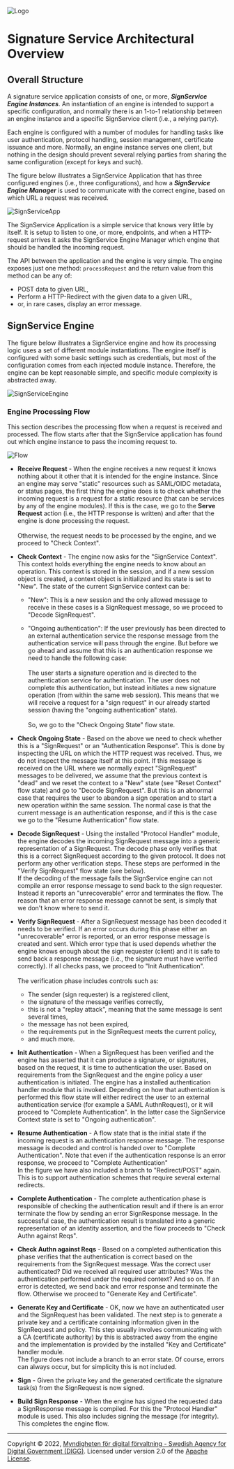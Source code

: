 ![Logo](images/sweden-connect.png)


# Signature Service Architectural Overview

## Overall Structure

A signature service application consists of one, or more, ***SignService Engine Instances***. An instantiation of an
engine is intended to support a specific configuration, and normally there is an 1-to-1 relationship between an engine
instance and a specific SignService client (i.e., a relying party).

Each engine is configured with a number of modules for handling tasks like user authentication, protocol
handling, session management, certificate issuance and more. Normally, an engine instance serves one
client, but nothing in the design should prevent several relying parties from sharing the same configuration
(except for keys and such).

The figure below illustrates a SignService Application that has three configured engines (i.e., three configurations),
and how a ***SignService Engine Manager*** is used to communicate with the correct engine, based on which URL
a request was received.


![SignServiceApp](images/signservice-app.png)

The SignService Application is a simple service that knows very little by itself. It is setup to listen to
one, or more, endpoints, and when a HTTP-request arrives it asks the SignService Engine Manager which engine
that should be handled the incoming request.

The API between the application and the engine is very simple. The engine exposes just one method: `processRequest`
and the return value from this method can be any of:

- POST data to given URL,
- Perform a HTTP-Redirect with the given data to a given URL,
- or, in rare cases, display an error message.

## SignService Engine

The figure below illustrates a SignService engine and how its processing logic uses a set of different
module instantiations. The engine itself is configured with some basic settings such as credentials, but
most of the configuration comes from each injected module instance. Therefore, the engine can be kept 
reasonable simple, and specific module complexity is abstracted away. 

![SignServiceEngine](images/signservice-engine.png)


### Engine Processing Flow

This section describes the processing flow when a request is received and processed. The flow starts
after that the SignService application has found out which engine instance to pass the incoming request to.

![Flow](images/engine-flow.png)

* **Receive Request** - When the engine receives a new request it knows nothing about it other that it is
intended for the engine instance. Since an engine may serve "static" resources such as SAML/OIDC metadata,
or status pages, the first thing the engine does is to check whether the incoming request is a request for
a static resource (that can be services by any of the engine modules). If this is the case, we go to the
**Serve Request** action (i.e., the HTTP response is written) and after that the engine is done processing
the request.<br /><br />Otherwise, the request needs to be processed by the engine, and we proceed to
"Check Context".

* **Check Context** - The engine now asks for the "SignService Context". This context holds everything
the engine needs to know about an operation. This context is stored in the session, and if a new session
object is created, a context object is initialized and its state is set to "New". The state of
the current SignService context can be:

  - "New": This is a new session and the only allowed message to receive in these cases is a SignRequest message, 
  so we proceed to "Decode SignRequest".
  
  - "Ongoing authentication": If the user previously has been directed to an external authentication service
  the response message from the authentication service will pass through the engine. But before we go ahead and 
  assume that this is an authentication response we need to handle the following case:<br /><br />
  The user starts a signature operation and is directed to the authentication service for
  authentication. The user does not complete this authentication, but instead initiates a
  new signature operation (from within the same web session). This means that we will receive
  a request for a "sign request" in our already started session (having the "ongoing authentication" state).
  <br /><br />
  So, we go to the "Check Ongoing State" flow state.
  
* **Check Ongoing State** - Based on the above we need to check whether this is a "SignRequest" or an 
  "Authentication Response". This is done by inspecting the URL on which the HTTP request was received. Thus,
  we do not inspect the message itself at this point. If this message is received on the URL where we normally
  expect "SignRequest" messages to be delivered, we assume that the previous context is "dead" and we
  reset the context to a "New" state (see "Reset Context" flow state) and go to "Decode SignRequest". 
  But this is an abnormal case that requires the user to abandon a sign operation and to start a new 
  operation within the same session. The normal case is that the current message is an authentication response,
  and if this is the case we go to the "Resume Authentication" flow state.
  
* **Decode SignRequest** - Using the installed "Protocol Handler" module, the engine decodes the incoming
  SignRequest message into a generic representation of a SignRequest. The decode phase only verifies that this
  is a correct SignRequest according to the given protocol. It does not perform any other verification steps.
  These steps are performed in the "Verify SignRequest" flow state (see below).<br />
  If the decoding of the message fails the SignService engine can not compile an error response message
  to send back to the sign requester. Instead it reports an "unrecoverable" error and terminates the flow.
  The reason that an error response message cannot be sent, is simply that we don't know where to send it.
  
* **Verify SignRequest** - After a SignRequest message has been decoded it needs to be verified. If an error
  occurs during this phase either an "unrecoverable" error is reported, or an error response message is
  created and sent. Which error type that is used depends whether the engine knows enough about the sign
  requester (client) and it is safe to send back a response message (i.e., the signature must have verified
  correctly). If all checks pass, we proceed to "Init Authentication".<br /><br />
  The verification phase includes controls such as:
  - The sender (sign requester) is a registered client,
  - the signature of the message verifies correctly,
  - this is not a "replay attack", meaning that the same message is sent several times,
  - the message has not been expired,
  - the requirements put in the SignRequest meets the current policy,
  - and much more.
  
* **Init Authentication** - When a SignRequest has been verified and the engine has asserted that it can
  produce a signature, or signatures, based on the request, it is time to authentication the user. Based
  on requirements from the SignRequest and the engine policy a user authentication is initiated. The engine
  has a installed authentication handler module that is invoked. Depending on how that authentication is
  performed this flow state will either redirect the user to an external authentication service (for example
  a SAML AuthnRequest), or it will proceed to "Complete Authentication". In the latter case the SignService
  Context state is set to "Ongoing authentication".
  
* **Resume Authentication** - A flow state that is the initial state if the incoming request is an authentication
  response message. The response message is decoded and control is handed over to "Complete Authentication".
  Note that even if the authentication response is an error response, we proceed to "Complete Authentication"<br />
  In the figure we have also included a branch to "Redirect/POST" again. This is to support authentication
  schemes that require several external redirects.
  
* **Complete Authentication** - The complete authentication phase is responsible of checking the authentication
  result and if there is an error terminate the flow by sending an error SignResponse message. In the
  successful case, the authentication result is translated into a generic representation of an identity assertion,
  and the flow proceeds to "Check Authn against Reqs".
  
* **Check Authn against Reqs** - Based on a completed authentication this phase verifies that the authentication
  is correct based on the requirements from the SignRequest message. Was the correct user authenticated? Did 
  we received all required user attributes? Was the authentication performed under the required context? And so on.
  If an error is detected, we send back and error response and terminate the flow. Otherwise we proceed to 
  "Generate Key and Certificate".
  
* **Generate Key and Certificate** - OK, now we have an authenticated user and the SignRequest has been 
  validated. The next step is to generate a private key and a certificate containing information given in
  the SignRequest and policy. This step usually involves communicating with a CA (certificate authority)
  by this is abstracted away from the engine and the implementation is provided by the installed "Key and Certificate"
  handler module.<br />
  The figure does not include a branch to an error state. Of course, errors can always occur, but for simplicity
  this is not included.
  
* **Sign** - Given the private key and the generated certificate the signature task(s) from the SignRequest
  is now signed.
  
* **Build Sign Response** - When the engine has signed the requested data a SignResponse message is compiled.
  For this the "Protocol Handler" module is used. This also includes signing the message (for integrity).
  This completes the engine flow.
  
-----

Copyright &copy; 2022, [Myndigheten för digital förvaltning - Swedish Agency for Digital Government (DIGG)](http://www.digg.se). Licensed under version 2.0 of the [Apache License](http://www.apache.org/licenses/LICENSE-2.0).
  

  
  




